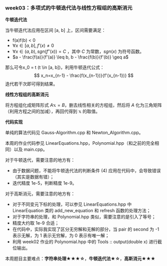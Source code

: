 ### week03：多项式的牛顿迭代法与线性方程组的高斯消元

**牛顿迭代法**

当牛顿迭代法应用在区间 [a, b] 上，区间需要满足：

- f(a)f(b) < 0
- $\forall x \in [a, b], f'(x) \not= 0$
- $\forall x \in (a, b),  sgn(f''(x)) = C$  ，其中 $C$ 为常数，$sgn(x)$ 为符号函数。
- $a - \frac{f(a)}{f'(a)} \leq b, b - \frac{f(b)}{f'(b)} \geq a$

那么可令x_0 = t (t \in [a, b])，利用牛顿迭代公式：
$$
x_n=x_{n-1} - \frac{f(x_{n-1})}{f'(x_{n-1})}
$$
迭代若干次即可得到结果。

**线性方程组的高斯消元**

将方程组化成矩阵形式 $A\mathbb{x} = B$，删去线性相关的方程组，然后将 $A$ 化为三角矩阵（利用方程之间的加减），再回代得到 $\mathbb{x}$ 的取值。

**代码实现**

单纯的算法代码见 Gauss-Algorithm.cpp 和 Newton_Algorithm.cpp。

本周的作业代码参见 LinearEquations.hpp，Polynomial.hpp（和之前的完全相同）以及 main.cpp。

对于牛顿迭代，需要注意的地方有：

- 由于数据问题，不能将牛顿迭代法的判断条件 (4) 应用在代码中，会导致错误（其实是数据有错）；
- 迭代精度 1e-5，判断精度 1e-9。

对于高斯消元，需要注意的地方有：

- 对于不同变元下标的处理，可以参见 LinearEquations.hpp 中 LinearEquation 类的 add_new_equation 和 refresh 函数的处理方法；
- 对于字符串的处理，和 Polynomial.hpp 类似，需要注意的是引入了等号；
- 精度大约取 1e-9 合适；
- 在代码中，实际我实现了区分无穷解和无解的部分，当 pair 的 second 为 -1 表示无解，为 1 表示无穷解，为 0 表示有唯一解；
- 利用 week02 作业的 Polynomial.hpp 中的 Tools :: output(double x) 进行截位输出。

本周题目主要难点：**字符串处理★★★☆**，**牛顿迭代法★☆**，**高斯消元★★★**

